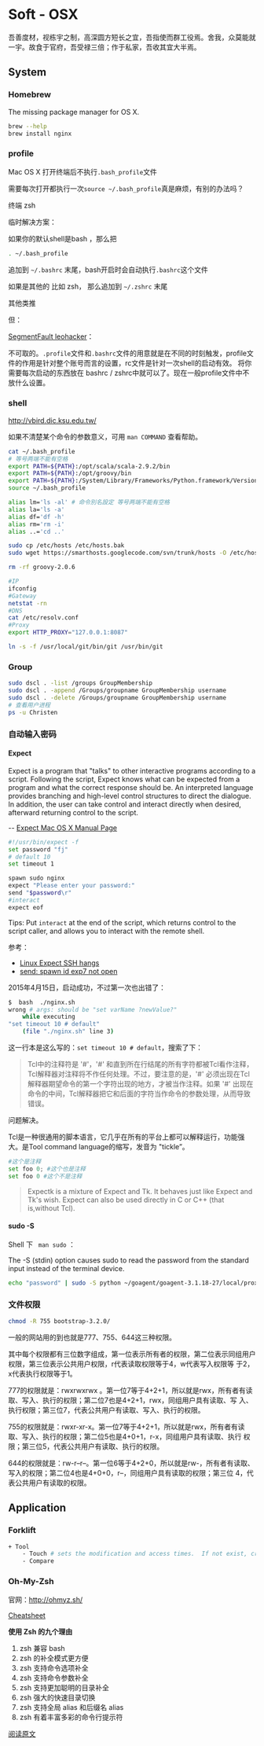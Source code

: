 # Soft - OSX

吾善度材，视栋宇之制，高深圆方短长之宜，吾指使而群工役焉。舍我，众莫能就一宇。故食于官府，吾受禄三倍；作于私家，吾收其宜大半焉。

## System

### Homebrew

The missing package manager for OS X.

```bash
brew --help
brew install nginx
```

### profile

<i class="fa fa-question fa-1x"></i> Mac OS X 打开终端后不执行`.bash_profile`文件

需要每次打开都执行一次`source ~/.bash_profile`真是麻烦，有别的办法吗？

终端 zsh

临时解决方案：

如果你的默认shell是bash ，那么把

```bash
. ~/.bash_profile
```

追加到 `~/.bashrc` 末尾，bash开启时会自动执行`.bashrc`这个文件

如果是其他的 比如 zsh， 那么追加到 `~/.zshrc` 末尾

其他类推

但：

[SegmentFault leohacker](http://segmentfault.com/q/1010000002413991/a-1020000002414549)：

不可取的。`.profile`文件和`.bashrc`文件的用意就是在不同的时刻触发，profile文件的作用是针对整个账号而言的设置，rc文件是针对一次shell的启动有效。
将你需要每次启动的东西放在 bashrc / zshrc中就可以了。现在一般profile文件中不放什么设置。

### shell

http://vbird.dic.ksu.edu.tw/

如果不清楚某个命令的参数意义，可用 ```man COMMAND``` 查看帮助。

```bash
cat ~/.bash_profile
# 等号两端不能有空格
export PATH=${PATH}:/opt/scala/scala-2.9.2/bin
export PATH=${PATH}:/opt/groovy/bin
export PATH=${PATH}:/System/Library/Frameworks/Python.framework/Versions/2.7/bin
source ~/.bash_profile
```

```bash
alias lm='ls -al' # 命令別名設定 等号两端不能有空格
alias la='ls -a'
alias df='df -h'
alias rm='rm -i'
alias ..='cd ..'
```

```bash
sudo cp /etc/hosts /etc/hosts.bak
sudo wget https://smarthosts.googlecode.com/svn/trunk/hosts -O /etc/hosts.conf
```

```bash
rm -rf groovy-2.0.6
```

```bash
#IP
ifconfig
#Gateway
netstat -rn
#DNS
cat /etc/resolv.conf
#Proxy
export HTTP_PROXY="127.0.0.1:8087"
```

```bash
ln -s -f /usr/local/git/bin/git /usr/bin/git
```

### Group

```bash
sudo dscl . -list /groups GroupMembership
sudo dscl . -append /Groups/groupname GroupMembership username
sudo dscl . -delete /Groups/groupname GroupMembership username
# 查看用户进程
ps -u Christen
```

### 自动输入密码

#### Expect

Expect is a program that "talks" to other interactive programs according to a script.  Following the script, Expect knows
what can be expected from a program and what the correct response should be.  An interpreted language provides branching
and high-level control structures to direct the dialogue.  In addition, the user can take control and interact directly
when desired, afterward  returning  control to the script.

-- [Expect Mac OS X Manual Page](https://developer.apple.com/library/mac/documentation/Darwin/Reference/ManPages/man1/expect.1.html)

```bash
#!/usr/bin/expect -f
set password "fj"
# default 10
set timeout 1

spawn sudo nginx
expect "Please enter your password:"
send "$password\r"
#interact
expect eof
```

Tips: Put ```interact``` at the end of the script, which returns control to the script caller, and allows you to interact with the remote shell.

参考：

* [Linux Expect SSH hangs](http://stackoverflow.com/a/19277901/4766670)
* [send: spawn id exp7 not open](http://stackoverflow.com/a/18812736/4766670)

2015年4月15日，启动成功，不过第一次也出错了：

```bash
$  bash  ./nginx.sh
wrong # args: should be "set varName ?newValue?"
    while executing
"set timeout 10 # default"
    (file "./nginx.sh" line 3)
```

这一行本是这么写的：```set timeout 10 # default```，搜索了下：


>Tcl中的注释符是 '#'，'#' 和直到所在行结尾的所有字符都被Tcl看作注释，Tcl解释器对注释将不作任何处理。不过，要注意的是，'#' 必须出现在Tcl解释器期望命令的第一个字符出现的地方，才被当作注释。如果 '#' 出现在命令的中间，Tcl解释器把它和后面的字符当作命令的参数处理，从而导致错误。


问题解决。

Tcl是一种很通用的脚本语言，它几乎在所有的平台上都可以解释运行，功能强大。是Tool command language的缩写，发音为 "tickle”。

```python
#这个是注释
set foo 0; #这个也是注释
set foo 0 #这个不是注释
```

>Expectk is a mixture of Expect and Tk.  It behaves just like Expect and Tk's wish.  Expect can also be used directly in
C  or  C++  (that  is,without Tcl).

#### sudo -S

Shell 下 ``` man sudo``` ：

The -S (stdin) option causes sudo to read the password from the standard input instead of the terminal device.

```bash
echo "password" | sudo -S python ~/goagent/goagent-3.1.18-27/local/proxy.py
```

### 文件权限

```bash
chmod -R 755 bootstrap-3.2.0/
```

一般的网站用的到也就是777、755、644这三种权限。

其中每个权限都有三位数字组成，第一位表示所有者的权限，第二位表示同组用户权限，第三位表示公共用户权限，r代表读取权限等于4，w代表写入权限等
于2，x代表执行权限等于1。

777的权限就是：rwxrwxrwx 。第一位7等于4+2+1，所以就是rwx，所有者有读取、写入、执行的权限；第二位7也是4+2+1，rwx，同组用户具有读取、写
入、执行权限；第三位7，代表公共用户有读取、写入、执行的权限。

755的权限就是：rwxr-xr-x。第一位7等于4+2+1，所以就是rwx，所有者有读取、写入、执行的权限；第二位5也是4+0+1，r-x，同组用户具有读取、执行
权限；第三位5，代表公共用户有读取、执行的权限。

644的权限就是：rw-r–r–。第一位6等于4+2+0，所以就是rw-，所有者有读取、写入的权限；第二位4也是4+0+0，r–，同组用户具有读取的权限；第三位
4，代表公共用户有读取的权限。

## Application

### Forklift

```bash
+ Tool
    - Touch # sets the modification and access times.  If not exist, created with default permissions.
    - Compare
```

### Oh-My-Zsh

官网：http://ohmyz.sh/ [<i class="fa fa-github fa-1x"></i>](https://github.com/robbyrussell/oh-my-zsh)


[Cheatsheet](https://github.com/robbyrussell/oh-my-zsh/wiki/Cheatsheet)


**使用 Zsh 的九个理由**

1. zsh 兼容 bash
2. zsh 的补全模式更方便
3. zsh 支持命令选项补全
4. zsh 支持命令参数补全
5. zsh 支持更加聪明的目录补全
6. zsh 强大的快速目录切换
7. zsh 支持全局 alias 和后缀名 alias
8. zsh 有着丰富多彩的命令行提示符

[阅读原文](http://blog.jobbole.com/28829/)<sup><i class="fa fa-external-link fa-fw"></i></sup>





